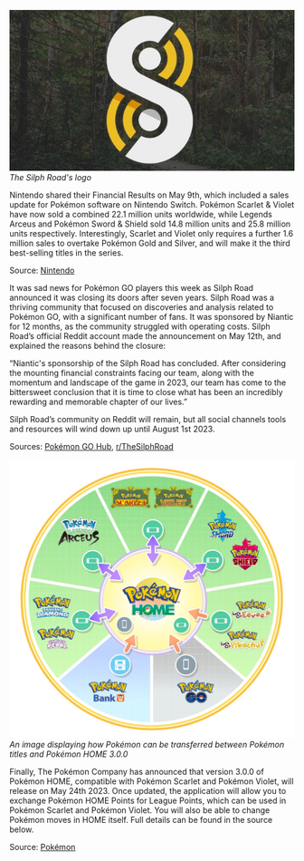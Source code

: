 

[![The Silph Road's logo](/web/images/the-silph-roads-logo.jpeg)](/web/images/the-silph-roads-logo.jpeg)*The Silph Road's logo*



Nintendo shared their Financial Results on May 9th, which included a sales update for Pokémon software on Nintendo Switch. Pokémon Scarlet & Violet have now sold a combined 22.1 million units worldwide, while Legends Arceus and Pokémon Sword & Shield sold 14.8 million units and 25.8 million units respectively. Interestingly, Scarlet and Violet only requires a further 1.6 million sales to overtake Pokémon Gold and Silver, and will make it the third best-selling titles in the series.

Source: [Nintendo](https://www.nintendo.co.jp/ir/pdf/2023/230509_3e.pdf)

It was sad news for Pokémon GO players this week as Silph Road announced it was closing its doors after seven years. Silph Road was a thriving community that focused on discoveries and analysis related to Pokémon GO, with a significant number of fans. It was sponsored by Niantic for 12 months, as the community struggled with operating costs. Silph Road’s official Reddit account made the announcement on May 12th, and explained the reasons behind the closure:

“Niantic's sponsorship of the Silph Road has concluded. After considering the mounting financial constraints facing our team, along with the momentum and landscape of the game in 2023, our team has come to the bittersweet conclusion that it is time to close what has been an incredibly rewarding and memorable chapter of our lives.”

Silph Road’s community on Reddit will remain, but all social channels tools and resources will wind down up until August 1st 2023.

Sources: [Pokémon GO Hub](https://pokemongohub.net/post/news/the-silph-road-announces-their-closure/), [r/TheSilphRoad](https://www.reddit.com/r/TheSilphRoad/comments/13fs6kx/the_end_of_an_era_after_seven_extraordinary_years/)



[![An image displaying how Pokémon can be transferred between Pokémon titles and Pokémon HOME 3.0.0](/web/images/an-image-displaying-how-pokemon-can-be-transferred-between-pokemon-titles-and-pokemon-home-300.jpeg)](/web/images/an-image-displaying-how-pokemon-can-be-transferred-between-pokemon-titles-and-pokemon-home-300.jpeg)*An image displaying how Pokémon can be transferred between Pokémon titles and Pokémon HOME 3.0.0*



Finally, The Pokémon Company has announced that version 3.0.0 of Pokémon HOME, compatible with Pokémon Scarlet and Pokémon Violet, will release on May 24th 2023. Once updated, the application will allow you to exchange Pokémon HOME Points for League Points, which can be used in Pokémon Scarlet and Pokémon Violet. You will also be able to change Pokémon moves in HOME itself. Full details can be found in the source below.

Source: [Pokémon](https://www.pokemon.com/uk/pokemon-news/connectivity-between-pokemon-home-pokemon-scarlet-and-pokemon-violet-is-coming-soon)